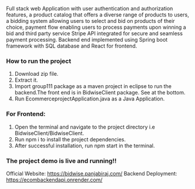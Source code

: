 Full stack web Application with user authentication and authorization features, a product catalog that offers a diverse range of products to users, a bidding system allowing users to select and bid on products of their choice, payment flow enabling users to process payments upon winning a bid and third party service Stripe API integrated for secure and seamless payment processing. Backend end implemented using Spring boot framework with SQL database and React for frontend.

### How to run the project
1. Download zip file. 
2. Extract it.
3. Import group111 package as a maven project in eclipse to run the backend.The front end is in BidwiseClient package. See at the bottom.
4. Run EcommerceprojectApplication.java as a Java Application. 

### For Frontend:
1. Open the terminal and navigate to the project directory i.e BidwiseClient/BidwiseClient.
2. Run npm i to install the project dependencies.
3. After successful installation, run npm start in the terminal.
   
### The project demo is live and running!!

Official Website: https://bidwise.panjabiraj.com/
Backend Deployment: https://ecombackendapi.onrender.com/

